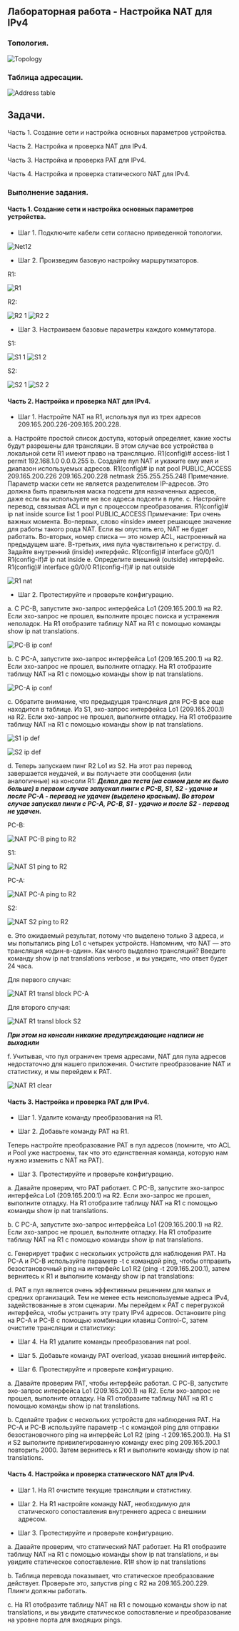 ## Лабораторная работа - Настройка NAT для IPv4

### Топология.

![Topology](https://github.com/user-attachments/assets/9237c3c6-b727-434d-b4b9-897356edf5c1)

### Таблица адресации.

![Address table](https://github.com/user-attachments/assets/8ccdc5ec-95f1-48e0-9f12-a748f95ccab2)

## Задачи.

Часть 1. Создание сети и настройка основных параметров устройства.

Часть 2. Настройка и проверка NAT для IPv4.

Часть 3. Настройка и проверка PAT для IPv4.

Часть 4. Настройка и проверка статического NAT для IPv4.

### Выполнение задания.

#### Часть 1. Создание сети и настройка основных параметров устройства.

- Шаг 1. Подключите кабели сети согласно приведенной топологии.

![Net12](https://github.com/user-attachments/assets/b7177ccd-0d5e-4649-9bc9-93f341314252)

- Шаг 2. Произведим базовую настройку маршрутизаторов.

R1:

![R1](https://github.com/user-attachments/assets/d611e41e-086f-4df3-bfc4-a336331da629)

R2:

![R2 1](https://github.com/user-attachments/assets/ed012dec-572f-431d-9ef3-86258914a30f)
![R2 2](https://github.com/user-attachments/assets/8f234fce-8687-4a0e-9e58-b2c9d8a678e6)

- Шаг 3. Настраиваем базовые параметры каждого коммутатора.

S1:

![S1 1](https://github.com/user-attachments/assets/72c3c00b-44b9-4860-8d01-863ac36af56b)
![S1 2](https://github.com/user-attachments/assets/f9e61363-80f5-4556-80ee-0359747544dc)

S2:

![S2 1](https://github.com/user-attachments/assets/e983008b-a8a8-429f-b173-647dc9944e47)
![S2 2](https://github.com/user-attachments/assets/e26a6f06-2584-41e1-b757-f919b7371a05)


#### Часть 2. Настройка и проверка NAT для IPv4.

- Шаг 1. Настройте NAT на R1, используя пул из трех адресов 209.165.200.226-209.165.200.228. 

a. Настройте простой список доступа, который определяет, какие хосты будут разрешены для трансляции. В этом случае все устройства в локальной сети R1 имеют право на трансляцию.
R1(config)# access-list 1 permit 192.168.1.0 0.0.0.255 
b. Создайте пул NAT и укажите ему имя и диапазон используемых адресов.
R1(config)# ip nat pool PUBLIC_ACCESS 209.165.200.226 209.165.200.228 netmask 255.255.255.248 
Примечание. Параметр маски сети не является разделителем IP-адресов. Это должна быть правильная маска подсети для назначенных адресов, даже если вы используете не все адреса подсети в пуле. 
c. Настройте перевод, связывая ACL и пул с процессом преобразования.
R1(config)# ip nat inside source list 1 pool PUBLIC_ACCESS 
Примечание: Три очень важных момента. Во-первых, слово «inside» имеет решающее значение для работы такого рода NAT. Если вы опустить его, NAT не будет работать. Во-вторых, номер списка — это номер ACL, настроенный на предыдущем шаге. В-третьих, имя пула чувствительно к регистру. 
d. Задайте внутренний (inside) интерфейс. 
R1(config)# interface g0/0/1
R1(config-if)# ip nat inside
e. Определите внешний (outside) интерфейс.
R1(config)# interface g0/0/0
R1(config-if)# ip nat outside

![R1 nat](https://github.com/user-attachments/assets/54292c42-9302-4f6b-a8f2-434e8966b97d)

- Шаг 2. Протестируйте и проверьте конфигурацию. 

a. С PC-B,  запустите эхо-запрос интерфейса Lo1 (209.165.200.1) на R2. 
Если эхо-запрос не прошел, выполните процес поиска и устранения неполадок. 
На R1 отобразите таблицу NAT на R1 с помощью команды show ip nat translations.

![PC-B ip conf](https://github.com/user-attachments/assets/ecc5fc44-68c2-4039-a67c-a9af62029f4e)


b. С PC-A, запустите  эхо-запрос интерфейса Lo1 (209.165.200.1) на R2. 
Если эхо-запрос не прошел, выполните отладку. 
На R1 отобразите таблицу NAT на R1 с помощью команды show ip nat translations.

![PC-A ip conf](https://github.com/user-attachments/assets/f2841bbc-1d23-4d9b-9c54-9e6a9555139d)


c. Обратите внимание, что предыдущая трансляция для PC-B все еще находится в таблице. Из S1, эхо-запрос интерфейса Lo1 (209.165.200.1) на R2. 
Если эхо-запрос не прошел, выполните отладку. На R1 отобразите таблицу NAT на R1 с помощью команды show ip nat translations.

![S1 ip def](https://github.com/user-attachments/assets/abf80bac-bd3f-4fd4-b8d3-d76b7622e818)

![S2 ip def](https://github.com/user-attachments/assets/bc05c065-50a6-4e25-b5f6-85a278845850)

d. Теперь запускаем пинг R2 Lo1 из S2. На этот раз перевод завершается неудачей, и вы получаете эти сообщения (или аналогичные) на консоли R1:
***Делал два теста (на самом деле их было больше) в первом случае запускал пинги с PC-B, S1, S2 - удачно и  после PC-A - перевод не удачен (выделено красным).
Во втором случае запускал пинги с PC-A, PC-B, S1 - удачно и  после S2 - перевод не удачен.***

PC-B:

![NAT PC-B ping to R2](https://github.com/user-attachments/assets/008b4b55-a96e-49c2-9491-9447b76ff710)

S1:

![NAT S1 ping to R2](https://github.com/user-attachments/assets/26f9165f-213f-4bf2-9033-0a92a21eaed2)

PC-A:

![NAT PC-A ping to R2](https://github.com/user-attachments/assets/34a74e9c-da67-4696-9094-9cb6aebec32e)

S2:

![NAT S2 ping to R2](https://github.com/user-attachments/assets/b578f059-7f7a-42c9-bbc3-ea9fc14bea7f)



e. Это ожидаемый результат, потому что выделено только 3 адреса, и мы попытались ping Lo1 с четырех устройств.
Напомним, что NAT — это трансляция «один-в-один». Как много выделено трансляций? 
Введите команду show ip nat translations verbose , и вы увидите, что ответ будет 24 часа.

Для первого случая:

![NAT R1 transl block PC-A](https://github.com/user-attachments/assets/f0884f19-de3c-4b9f-823f-a7be9c32eb25)

Для второго случая:

![NAT R1 transl block S2](https://github.com/user-attachments/assets/a60bd016-de36-4c6e-9d65-4a14b46ee056)

***При этом на консоли никакие предупреждающие надписи не выходили***

f. Учитывая, что пул ограничен тремя адресами, NAT для пула адресов недостаточно для нашего приложения.
Очистите преобразование NAT и статистику, и мы перейдем к PAT.

![NAT R1 clear](https://github.com/user-attachments/assets/02a29025-1fd2-4f2f-910b-e29b834df183)

#### Часть 3. Настройка и проверка PAT для IPv4.


- Шаг 1. Удалите команду преобразования на R1.



- Шаг 2. Добавьте команду PAT на R1.

Теперь настройте преобразование PAT в пул адресов (помните, что ACL и Pool уже настроены, так что это единственная команда, которую нам нужно изменить с NAT на PAT).



- Шаг 3. Протестируйте и проверьте конфигурацию.

a. Давайте проверим, что PAT работает. С PC-B,  запустите эхо-запрос интерфейса Lo1 (209.165.200.1) на R2. 
Если эхо-запрос не прошел, выполните отладку. На R1 отобразите таблицу NAT на R1 с помощью команды show ip nat translations.


b. С PC-A, запустите эхо-запрос интерфейса Lo1 (209.165.200.1) на R2. 
Если эхо-запрос не прошел, выполните отладку. 
На R1 отобразите таблицу NAT на R1 с помощью команды show ip nat translations.

c. Генерирует трафик с нескольких устройств для наблюдения PAT. 
На PC-A и PC-B используйте параметр -t с командой ping, чтобы отправить безостановочный ping на интерфейс Lo1 R2 (ping -t 209.165.200.1), 
затем вернитесь к R1 и выполните команду show ip nat translations:


d. PAT в пул является очень эффективным решением для малых и средних организаций. 
Тем не менее есть неиспользуемые адреса IPv4, задействованные в этом сценарии. 
Мы перейдем к PAT с перегрузкой интерфейса, чтобы устранить эту трату IPv4 адресов. 
Остановите ping на PC-A и PC-B с помощью комбинации клавиш Control-C, затем очистите трансляции и статистику:

- Шаг 4. На R1 удалите команды преобразования nat pool.

- Шаг 5. Добавьте команду PAT overload, указав внешний интерфейс.

- Шаг 6. Протестируйте и проверьте конфигурацию. 


a. Давайте проверим PAT, чтобы интерфейс работал. С PC-B,  запустите эхо-запрос интерфейса Lo1 (209.165.200.1) на R2. 
Если эхо-запрос не прошел, выполните отладку. На R1 отобразите таблицу NAT на R1 с помощью команды show ip nat translations.

b. Сделайте трафик с нескольких устройств для наблюдения PAT. На PC-A и PC-B используйте параметр -t с командой ping для отправки безостановочного ping на интерфейс Lo1 R2 (ping -t 209.165.200.1).
На S1 и S2 выполните привилегированную команду exec ping 209.165.200.1 повторить 2000. Затем вернитесь к R1 и выполните команду show ip nat translations.



#### Часть 4. Настройка и проверка статического NAT для IPv4.


- Шаг 1. На R1 очистите текущие трансляции и статистику.



- Шаг 2. На R1 настройте команду NAT, необходимую для статического сопоставления внутреннего адреса с внешним адресом.


- Шаг 3. Протестируйте и проверьте конфигурацию.


a. Давайте проверим, что статический NAT работает. На R1 отобразите таблицу NAT на R1 с помощью команды show ip nat translations, и вы увидите статическое сопоставление.
R1# show ip nat translations


b. Таблица перевода показывает, что статическое преобразование действует. 
Проверьте это, запустив ping  с R2 на 209.165.200.229. Плинги должны работать.


c. На R1 отобразите таблицу NAT на R1 с помощью команды show ip nat translations, и вы увидите статическое сопоставление и преобразование на уровне порта для входящих pings.









